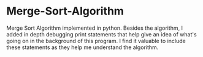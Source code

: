 # Merge-Sort-Algorithm
Merge Sort Algorithm implemented in python. Besides the algorithm, I added in depth debugging print statements that help give an idea of what's going on in the background of this program. I find it valuable to include these statements as they help me understand the algorithm.

